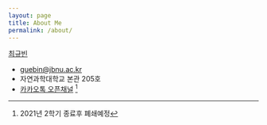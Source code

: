 ```yaml
---
layout: page
title: About Me
permalink: /about/
---
```


[최규빈](https://github.com/guebin)
- guebin@jbnu.ac.kr
- 자연과학대학교 본관 205호 
- [카카오톡 오픈채널](http://pf.kakao.com/_nxdAes/chat) [^1]

[^1]: 2021년 2학기 종료후 폐쇄예정 
